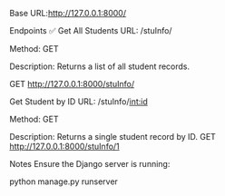 Base URL:http://127.0.0.1:8000/

Endpoints
✅ Get All Students
URL: /stuInfo/

Method: GET

Description: Returns a list of all student records.

GET http://127.0.0.1:8000/stuInfo/

Get Student by ID
URL: /stuInfo/<int:id>

Method: GET

Description: Returns a single student record by ID.
GET http://127.0.0.1:8000/stuInfo/1

Notes
Ensure the Django server is running:

python manage.py runserver

